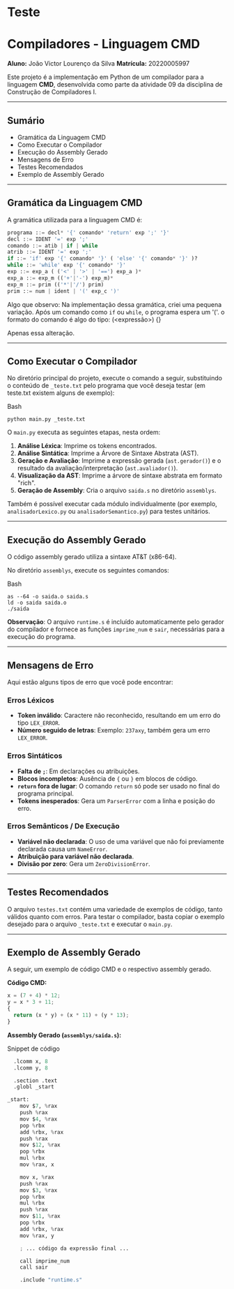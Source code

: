 # Teste

# Compiladores - Linguagem CMD

**Aluno:** João Victor Lourenço da Silva
**Matrícula:** 20220005997

Este projeto é a implementação em Python de um compilador para a linguagem **CMD**, desenvolvida como parte da atividade 09 da disciplina de Construção de Compiladores I.

---

## Sumário

- Gramática da Linguagem CMD
- Como Executar o Compilador
- Execução do Assembly Gerado
- Mensagens de Erro
- Testes Recomendados
- Exemplo de Assembly Gerado

---

## Gramática da Linguagem CMD

A gramática utilizada para a linguagem CMD é:

```python
programa ::= decl* '{' comando* 'return' exp ';' '}'
decl ::= IDENT '=' exp ';'
comando ::= atib | if | while
atrib ::= IDENT '=' exp ';'
if ::= 'if' exp '{' comando* '}' ( 'else' '{' comando* '}' )?
while ::= 'while' exp '{' comando* '}'
exp ::= exp_a ( ('<' | '>' | '==') exp_a )*
exp_a ::= exp_m (('+'|'-') exp_m)*
exp_m ::= prim (('*'|'/') prim)
prim ::= num | ident | '(' exp_c ')'
```

Algo que observo: Na implementação dessa gramática, criei uma pequena variação. Após um comando como `if` ou `while`, o programa espera um '('. o formato do comando é algo do tipo: <comando> (<expressão>) {<comando>}

Apenas essa alteração.

---

## Como Executar o Compilador

No diretório principal do projeto, execute o comando a seguir, substituindo o conteúdo de `_teste.txt` pelo programa que você deseja testar (em teste.txt existem alguns de exemplo):

Bash

`python main.py _teste.txt`

O `main.py` executa as seguintes etapas, nesta ordem:

1. **Análise Léxica**: Imprime os tokens encontrados.
2. **Análise Sintática**: Imprime a Árvore de Sintaxe Abstrata (AST).
3. **Geração e Avaliação**: Imprime a expressão gerada (`ast.gerador()`) e o resultado da avaliação/interpretação (`ast.avaliador()`).
4. **Visualização da AST**: Imprime a árvore de sintaxe abstrata em formato "rich".
5. **Geração de Assembly**: Cria o arquivo `saida.s` no diretório `assemblys`.

Também é possível executar cada módulo individualmente (por exemplo, `analisadorLexico.py` ou `analisadorSemantico.py`) para testes unitários.

---

## Execução do Assembly Gerado

O código assembly gerado utiliza a sintaxe AT&T (x86-64). 

No diretório `assemblys`, execute os seguintes comandos:

Bash

```cd assemblys
as --64 -o saida.o saida.s
ld -o saida saida.o
./saida
```

**Observação**: O arquivo `runtime.s` é incluído automaticamente pelo gerador do compilador e fornece as funções `imprime_num` e `sair`, necessárias para a execução do programa.

---

## Mensagens de Erro

Aqui estão alguns tipos de erro que você pode encontrar:

### Erros Léxicos

- **Token inválido**: Caractere não reconhecido, resultando em um erro do tipo `LEX_ERROR`.
- **Número seguido de letras**: Exemplo: `237axy`, também gera um erro `LEX_ERROR`.

### Erros Sintáticos

- **Falta de `;`**: Em declarações ou atribuições.
- **Blocos incompletos**: Ausência de `{` ou `}` em blocos de código.
- **`return` fora de lugar**: O comando `return` só pode ser usado no final do programa principal.
- **Tokens inesperados**: Gera um `ParserError` com a linha e posição do erro.

### Erros Semânticos / De Execução

- **Variável não declarada**: O uso de uma variável que não foi previamente declarada causa um `NameError`.
- **Atribuição para variável não declarada**.
- **Divisão por zero**: Gera um `ZeroDivisionError`.

---

## Testes Recomendados

O arquivo `testes.txt` contém uma variedade de exemplos de código, tanto válidos quanto com erros. Para testar o compilador, basta copiar o exemplo desejado para o arquivo `_teste.txt` e executar o `main.py`.

---

## Exemplo de Assembly Gerado

A seguir, um exemplo de código CMD e o respectivo assembly gerado.

**Código CMD:**

```python
x = (7 + 4) * 12;
y = x * 3 + 11;
{
  return (x * y) + (x * 11) + (y * 13);
}
```

**Assembly Gerado (`assemblys/saida.s`):**

Snippet de código

```python
  .lcomm x, 8
  .lcomm y, 8

  .section .text
  .globl _start

_start:
    mov $7, %rax
    push %rax
    mov $4, %rax
    pop %rbx
    add %rbx, %rax
    push %rax
    mov $12, %rax
    pop %rbx
    mul %rbx
    mov %rax, x

    mov x, %rax
    push %rax
    mov $3, %rax
    pop %rbx
    mul %rbx
    push %rax
    mov $11, %rax
    pop %rbx
    add %rbx, %rax
    mov %rax, y

    ; ... código da expressão final ...

    call imprime_num
    call sair

    .include "runtime.s"
```
